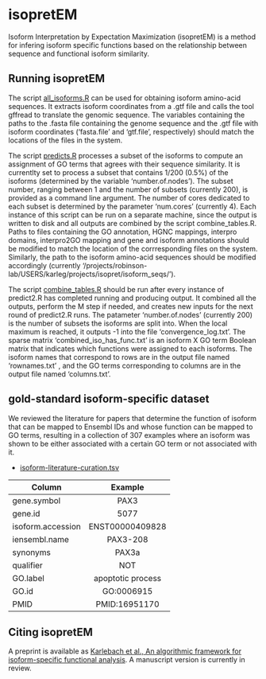 # isopretEM

Isoform Interpretation by Expectation Maximization (isopretEM) is a method for infering isoform specific functions based on the relationship between sequence and functional isoform similarity. 


## Running isopretEM

The script [all_isoforms.R](https://github.com/TheJacksonLaboratory/isopretEM/blob/main/scripts/translate_isoforms.R) can be used for obtaining isoform amino-acid sequences. It extracts isoform coordinates from a .gtf file and calls the tool gffread to translate the genomic sequence. The variables containing the paths to the .fasta file containing the genome sequence and the .gtf file with isoform coordinates (‘fasta.file’ and ‘gtf.file’, respectively) should match the locations of the files in the system.

The script [predicts.R](https://github.com/TheJacksonLaboratory/isopretEM/blob/main/scripts/predict.R) processes a subset of the isoforms to compute an assignment of GO terms that agrees with their sequence similarity. It is currentlty set to process a subset that contains 1/200 (0.5%) of the isoforms (determined by the variable ‘number.of.nodes’). The subset number, ranging between 1 and the number of subsets (currently 200), is provided as a command line argument. The number of cores dedicated to each subset is determined by the parameter ‘num.cores’ (currently 4). Each instance of this script can be run on a separate machine, since the output is written to disk and all outputs are combined by the script combine_tables.R. Paths to files containing the GO annotation, HGNC mappings, interpro domains, interpro2GO mapping and gene and isoform annotations should be modified to match the location of the corrresponding files on the system. Similarly, the path to the isoform amino-acid sequences should be modified accordingly (currently ‘/projects/robinson-lab/USERS/karleg/projects/isopret/isoform_seqs/’).

The script [combine_tables.R](https://github.com/TheJacksonLaboratory/isopretEM/blob/main/scripts/combine_tables.R) should be run after every instance of predict2.R has completed running and producing output. It combined all the outputs, perform the M step if needed, and creates new inputs for the next round of predict2.R runs. The patameter ‘number.of.nodes’ (currently 200) is the number of subsets the isoforms are split into. When the local maximum is reached, it outputs -1 into the file ‘convergence_log.txt’. The sparse matrix ‘combined_iso_has_func.txt’ is an isoform X GO term Boolean matrix that indicates which functions were assigned to each isoforms. The isoform names that correspond to rows are in the output file named ‘rownames.txt’ , and the GO terms corresponding to columns are in the output file named ‘columns.txt’.

##  gold-standard isoform-specific dataset
We reviewed the literature for papers that determine the function of isoform that can be mapped to Ensembl IDs and whose function can be mapped to GO terms, resulting in a collection of 307 examples where an isoform was shown to be either associated with a certain GO term or not associated with it. 

* [isoform-literature-curation.tsv](https://github.com/TheJacksonLaboratory/isopretEM/blob/main/data/isoform-literature-curation.tsv)

	 	 	 	 	 	 	 	

| Column            |      Example    |
|-------------------|:---------------:|
| gene.symbol       |  PAX3           | 
| gene.id           |   5077          |  
| isoform.accession |ENST00000409828  | 
| iensembl.name     | PAX3-208        |
| synonyms          | PAX3a           |
| qualifier         | NOT             |
| GO.label          |apoptotic process|
| GO.id             | GO:0006915      | 
| PMID              | PMID:16951170   | 


								


## Citing isopretEM

A preprint is available as [Karlebach et al., An algorithmic framework for isoform-specific functional analysis](https://www.biorxiv.org/content/10.1101/2022.05.13.491897v1). A manuscript version is currently in review.

